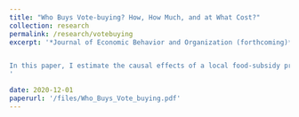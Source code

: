 ```yaml
---
title: "Who Buys Vote-buying? How, How Much, and at What Cost?"
collection: research
permalink: /research/votebuying
excerpt: '*Journal of Economic Behavior and Organization (forthcoming)*


In this paper, I estimate the causal effects of a local food-subsidy program on electoral outcomes. I exploit the variation in voters walking distances from the program stores to identify their accessibility to the program. I find that a distributive spending in the amount of ~5% of GDP per capita buys an additional vote for the incumbent. I then investigate who --based on partisanship-- responds to the subsidy, and how much and how they respond. The findings indicate that all types of voters respond to the distributive spending in line with the reciprocity rule; however, they respond through different channels and in different magnitude. Importantly, the salient channel for opposition voters is abstention-buying, whereas incumbent supporters respond by an increased turnout.
'

date: 2020-12-01
paperurl: '/files/Who_Buys_Vote_buying.pdf'
---
```


